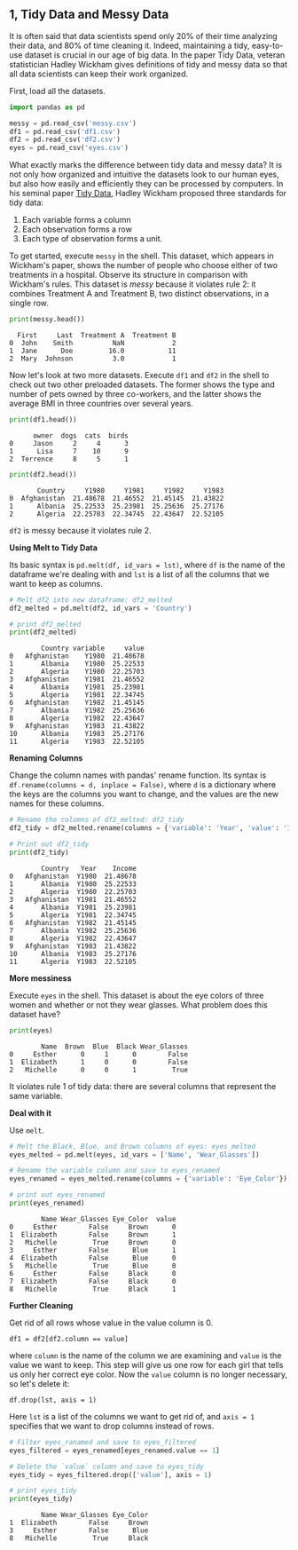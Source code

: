 ## 1, Tidy Data and Messy Data

It is often said that data scientists spend only 20% of their time analyzing their data, and 80% of time cleaning it. Indeed, maintaining a tidy, easy-to-use dataset is crucial in our age of big data. In the paper Tidy Data, veteran statistician Hadley Wickham gives definitions of tidy and messy data so that all data scientists can keep their work organized. 

First, load all the datasets.


```python
import pandas as pd

messy = pd.read_csv('messy.csv')
df1 = pd.read_csv('df1.csv')
df2 = pd.read_csv('df2.csv')
eyes = pd.read_csv('eyes.csv')
```

What exactly marks the difference between tidy data and messy data? It is not only how organized and intuitive the datasets look to our human eyes, but also how easily and efficiently they can be processed by computers. In his seminal paper [Tidy Data](https://www.jstatsoft.org/article/view/v059i10), Hadley Wickham proposed three standards for tidy data:

1. Each variable forms a column
2. Each observation forms a row
3. Each type of observation forms a unit.

To get started, execute `messy` in the shell. This dataset, which appears in Wickham's paper, shows the number of people who choose either of two treatments in a hospital. Observe its structure in comparison with Wickham's rules. This dataset is *messy* because it violates rule 2: it combines Treatment A and Treatment B, two distinct observations, in a single row.


```python
print(messy.head())
```

      First     Last  Treatment A  Treatment B
    0  John    Smith          NaN            2
    1  Jane      Doe         16.0           11
    2  Mary  Johnson          3.0            1
    

Now let's look at two more datasets. Execute `df1` and `df2` in the shell to check out two other preloaded datasets. The former shows the type and number of pets owned by three co-workers, and the latter shows the average BMI in three countries over several years. 


```python
print(df1.head())
```

          owner  dogs  cats  birds
    0     Jason     2     4      3
    1      Lisa     7    10      9
    2  Terrence     8     5      1
    


```python
print(df2.head())
```

           Country     Y1980     Y1981     Y1982     Y1983
    0  Afghanistan  21.48678  21.46552  21.45145  21.43822
    1      Albania  25.22533  25.23981  25.25636  25.27176
    2      Algeria  22.25703  22.34745  22.43647  22.52105
    

`df2` is messy because it violates rule 2.

**Using Melt to Tidy Data**

Its basic syntax is `pd.melt(df, id_vars = lst)`, where `df` is the name of the dataframe we're dealing with and `lst` is a list of all the columns that we want to keep as columns. 


```python
# Melt df2 into new dataframe: df2_melted
df2_melted = pd.melt(df2, id_vars = 'Country')

# print df2_melted
print(df2_melted)
```

            Country variable     value
    0   Afghanistan    Y1980  21.48678
    1       Albania    Y1980  25.22533
    2       Algeria    Y1980  22.25703
    3   Afghanistan    Y1981  21.46552
    4       Albania    Y1981  25.23981
    5       Algeria    Y1981  22.34745
    6   Afghanistan    Y1982  21.45145
    7       Albania    Y1982  25.25636
    8       Algeria    Y1982  22.43647
    9   Afghanistan    Y1983  21.43822
    10      Albania    Y1983  25.27176
    11      Algeria    Y1983  22.52105
    

**Renaming Columns**

Change the column names with pandas' rename function. Its syntax is `df.rename(columns = d, inplace = False)`, where `d` is a dictionary where the keys are the columns you want to change, and the values are the new names for these columns.


```python
# Rename the columns of df2_melted: df2_tidy
df2_tidy = df2_melted.rename(columns = {'variable': 'Year', 'value': 'Income'})

# Print out df2_tidy
print(df2_tidy)
```

            Country   Year    Income
    0   Afghanistan  Y1980  21.48678
    1       Albania  Y1980  25.22533
    2       Algeria  Y1980  22.25703
    3   Afghanistan  Y1981  21.46552
    4       Albania  Y1981  25.23981
    5       Algeria  Y1981  22.34745
    6   Afghanistan  Y1982  21.45145
    7       Albania  Y1982  25.25636
    8       Algeria  Y1982  22.43647
    9   Afghanistan  Y1983  21.43822
    10      Albania  Y1983  25.27176
    11      Algeria  Y1983  22.52105
    

**More messiness**

Execute `eyes` in the shell. This dataset is about the eye colors of three women and whether or not they wear glasses. What problem does this dataset have?


```python
print(eyes)
```

            Name  Brown  Blue  Black Wear_Glasses
    0     Esther      0     1      0        False
    1  Elizabeth      1     0      0        False
    2   Michelle      0     0      1         True
    

It violates rule 1 of tidy data: there are several columns that represent the same variable.

**Deal with it**

 Use `melt`.


```python
# Melt the Black, Blue, and Brown columns of eyes: eyes_melted
eyes_melted = pd.melt(eyes, id_vars = ['Name', 'Wear_Glasses'])

# Rename the variable column and save to eyes_renamed
eyes_renamed = eyes_melted.rename(columns = {'variable': 'Eye_Color'})

# print out eyes_renamed
print(eyes_renamed)
```

            Name Wear_Glasses Eye_Color  value
    0     Esther        False     Brown      0
    1  Elizabeth        False     Brown      1
    2   Michelle         True     Brown      0
    3     Esther        False      Blue      1
    4  Elizabeth        False      Blue      0
    5   Michelle         True      Blue      0
    6     Esther        False     Black      0
    7  Elizabeth        False     Black      0
    8   Michelle         True     Black      1
    

**Further Cleaning**

Get rid of all rows whose value in the value column is 0.

`df1 = df2[df2.column == value]`

where `column` is the name of the column we are examining and `value` is the value we want to keep. This step will give us one row for each girl that tells us only her correct eye color. Now the `value` column is no longer necessary, so let's delete it:

`df.drop(lst, axis = 1)`

Here `lst` is a list of the columns we want to get rid of, and `axis = 1` specifies that we want to drop columns instead of rows.


```python
# Filter eyes_ranamed and save to eyes_filtered 
eyes_filtered = eyes_renamed[eyes_renamed.value == 1]

# Delete the `value` column and save to eyes_tidy
eyes_tidy = eyes_filtered.drop(['value'], axis = 1)

# print eyes_tidy
print(eyes_tidy)
```

            Name Wear_Glasses Eye_Color
    1  Elizabeth        False     Brown
    3     Esther        False      Blue
    8   Michelle         True     Black   